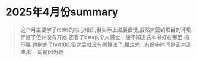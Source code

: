 # 2025年4月份summary  
> 这个月主要学了redis的核心知识,但实际上进展很慢,虽然大营销项目的环境弄好了但并没有开始,还看了ostep,个人感觉一般不知道这本书好在哪里,搞不懂.也刷完了hot100,但之后就没有刷算法了,摆烂完...有好多时间是因为游戏,有一周是因为她